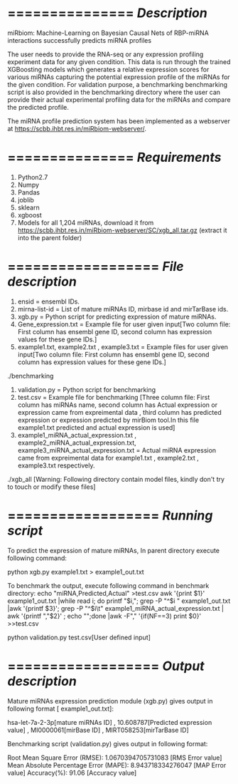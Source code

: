 ===============
*Description*
===============
miRbiom: Machine-Learning on Bayesian Causal Nets of RBP-miRNA interactions successfully predicts miRNA profiles

The user needs to provide the RNA-seq or any expression profiling experiment data for any given condition. This data is run through the trained XGBoosting models which generates a relative expression scores for various miRNAs capturing the potential expression profile of the miRNAs for the given condition. For validation purpose, a benchmarking benchmarking script is also provided in the benchmarking directory where the user can provide their actual experimental profiling data for the miRNAs and compare the predicted profile. 

The miRNA profile prediction system has been implemented as a webserver at https://scbb.ihbt.res.in/miRbiom-webserver/. 



===============
*Requirements*
===============
1. Python2.7
2. Numpy
3. Pandas
4. joblib
5. sklearn
6. xgboost
7. Models for all 1,204 miRNAs, download it from https://scbb.ihbt.res.in/miRbiom-webserver/SC/xgb_all.tar.gz (extract it into the parent folder)

==================
*File description*
==================

1. ensid = ensembl IDs.
2. mirna-list-id = List of mature miRNAs ID, mirbase id and mirTarBase ids.
3. xgb.py = Python script for predicting expression of mature miRNAs.
4. Gene_expression.txt = Example file for user given input[Two column file: First column has ensembl gene ID, second column has expression values for these gene IDs.]
5. example1.txt, example2.txt , example3.txt = Example files for user given input[Two column file: First column has ensembl gene ID, second column has expression values for these gene IDs.]


./benchmarking

1. validation.py = Python script for benchmarking
2. test.csv = Example file for benchmarking [Three column file: First column has miRNAs name, second column has Actual expression or expression came from expreimental data , third column has predicted expression or expression predicted by mirBiom tool.In this file example1.txt predicted and actual expression is used]
3. example1_miRNA_actual_expression.txt , example2_miRNA_actual_expression.txt, example3_miRNA_actual_expression.txt = Actual miRNA expression came from expreimental data for example1.txt , example2.txt , example3.txt respectively.


./xgb_all
[Warning: Following directory contain model files, kindly don't try to touch or modify these files]

==================
*Running script*
==================
To predict the expression of mature miRNAs, In parent directory execute following command:

python xgb.py example1.txt > example1_out.txt


To benchmark the output, execute following command in benchmark directory:
echo "miRNA,Predicted,Actual" >test.csv
awk '{print $1}' example1_out.txt |while read i; do printf "$i,";  grep -P "^$i " example1_out.txt |awk '{printf $3}'; grep -P "^$i\t" example1_miRNA_actual_expression.txt | awk '{printf ","$2}' ; echo "";done  |awk -F"," '{if(NF==3) print $0}' >>test.csv

python validation.py test.csv[User defined input]

==================
*Output description*
==================

Mature miRNAs expression prediction module (xgb.py) gives output in following format [ example1_out.txt]:

hsa-let-7a-2-3p[mature miRNAs ID] , 10.608787[Predicted expression value] , MI0000061[mirBase ID] , MIRT058253[mirTarBase ID]

Benchmarking script (validation.py) gives output in following format:

Root Mean Square Error (RMSE):  1.0670394705731083 [RMS Error value]
Mean Absolute Percentage Error (MAPE): 8.943718334276047 [MAP Error value]
Accuracy(%):  91.06 [Accuracy value]

